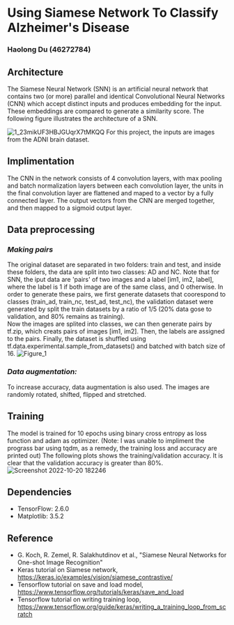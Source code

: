 # Using Siamese Network To Classify Alzheimer's Disease
### Haolong Du (46272784)

## **Architecture** 
The Siamese Neural Network (SNN) is an artificial neural network that contains two (or more) parallel and identical Convolutional Neural Networks (CNN) which accept distinct inputs and produces embedding for the input. These embeddings are compared to generate a similarity score. The following figure illustrates the architecture of a SNN.

![1_23mikUF3HBJGUqrX7tMKQQ](https://user-images.githubusercontent.com/103046146/196857370-c953cb10-4b42-43e1-b42e-53d398439ee6.png)
For this project, the inputs are images from the ADNI brain dataset.

## **Implimentation**
The CNN in the network consists of 4 convolution layers, with max pooling and batch normalization layers between each convolution layer, the units in the final convolution layer are flattened and maped to a vector by a fully connected layer. The output vectors from the CNN are merged together, and then mapped to a sigmoid output layer.

## **Data preprocessing**
### ***Making pairs***
The original dataset are separated in two folders: train and test, and inside these folders, the data are split into two classes: AD and NC. Note that for SNN, the iput data are 'pairs' of two images and a label [im1, im2, label], where the label is 1 if both image are of the same class, and 0 otherwise. In order to generate these pairs, we first generate datasets that coorespond to classes (train_ad, train_nc, test_ad, test_nc), the validation dataset were generated by split the train datasets by a ratio of 1/5 (20% data gose to validation, and 80% remains as training). \
Now the images are splited into classes, we can then generate pairs by tf.zip, which creats pairs of images [im1, im2]. Then, the labels are assigned to the pairs. Finally, the dataset is shuffled using tf.data.experimental.sample_from_datasets() and batched with batch size of 16.
![Figure_1](https://user-images.githubusercontent.com/103046146/196894876-e7a6aafb-b5a9-4a07-9404-116564fe4eb6.png)

### ***Data augmentation:***
To increase accuracy, data augmentation is also used. The images are randomly rotated, shifted, flipped and stretched.

## **Training**
The model is trained for 10 epochs using binary cross entropy as loss function and adam as optimizer. (Note: I was unable to impliment the prograss bar using tqdm, as a remedy, the training loss and accuracy are printed out) The following plots shows the training/validation accuracy. It is clear that the validation accuracy is greater than 80%.\
![Screenshot 2022-10-20 182246](https://user-images.githubusercontent.com/103046146/196896057-cd69a1fa-e55a-4420-b4b8-f09543d9ada3.png)

## **Dependencies**
- TensorFlow: 2.6.0
- Matplotlib: 3.5.2

## **Reference**
- G. Koch, R. Zemel, R. Salakhutdinov et al., "Siamese Neural Networks for One-shot Image Recognition"
- Keras tutorial on Siamese network, https://keras.io/examples/vision/siamese_contrastive/
- Tensorflow tutorial on save and load model, https://www.tensorflow.org/tutorials/keras/save_and_load
- Tensorflow tutorial on writing training loop, https://www.tensorflow.org/guide/keras/writing_a_training_loop_from_scratch
  